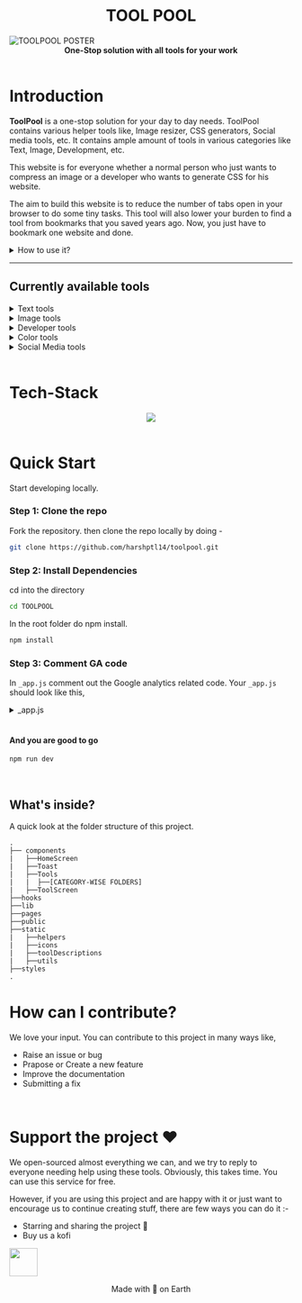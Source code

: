 # <center>**TOOL POOL**</center>

<img src="https://toolpool.ml/assets/posters/posterToolpool.jpg" alt="TOOLPOOL POSTER" />

<center><strong>One-Stop solution with all tools for your work</strong></center>
<br/>

# **Introduction**

**ToolPool** is a one-stop solution for your day to day needs. ToolPool contains various helper tools like, Image resizer, CSS generators, Social media tools, etc. It contains ample amount of tools in various categories like Text, Image, Development, etc.

This website is for everyone whether a normal person who just wants to compress an image or a developer who wants to generate CSS for his website.

The aim to build this website is to reduce the number of tabs open in your browser to do some tiny tasks. This tool will also lower your burden to find a tool from bookmarks that you saved years ago. Now, you just have to bookmark one website and done.

<details>
  <summary>How to use it?</summary>
    
  1. Head over to the [TOOLPOOL](toolpool.ml)
  2. Search for the tool you wanna use
  3. Most of the tools are user friendly so there won't be any confusion, still if you find them diffcult to use, we have provided a small desciption for every tool
</details>
<hr/>

## **Currently available tools**

<details>
    <summary>Text tools</summary>

1. Lorem-Ipsum generator
2. Case-Converter
3. Letter counter
4. Multiple Whitespace remover
5. Text to Binary and vice-versa
6. Unique words finder
</details>

<details>
    <summary>Image tools</summary>

1. Image Resizer
</details>

<details>
    <summary>Developer tools</summary>

1. CSS Box Shadow generator
2. CSS Glass-morphism generator
</details>

<details>
    <summary>Color tools</summary>

1. Color code converter (Hex-RGBA)
</details>

<details>
    <summary>Social Media tools</summary>

1. Tweet generator (under-construction)
</details>
<br/>

# **Tech-Stack**

<center><img src="https://user-images.githubusercontent.com/58077762/152677367-907f88ae-794c-4f1a-85a9-ffa65dc03322.jpg" /></center>
<br/>

# **Quick Start**

Start developing locally.

### Step 1: Clone the repo

Fork the repository. then clone the repo locally by doing -

```sh
git clone https://github.com/harshptl14/toolpool.git
```

### Step 2: Install Dependencies

cd into the directory

```sh
cd TOOLPOOL
```

In the root folder do npm install.

```sh
npm install
```

### Step 3: Comment GA code

In `_app.js` comment out the Google analytics related code. Your `_app.js` should look like this,

<details>
<summary>_app.js</summary>

```javascript
import Layout from "../components/Layout";
import Script from "next/script";
import * as gtag from "../lib/gtag";
import { useRouter } from "next/router";
import { useEffect } from "react";

function MyApp({ Component, pageProps }) {
  // const router = useRouter();

  // useEffect(() => {
  //   const handleRouteChange = (url) => {
  //     gtag.pageview(url);
  //   };
  //   router.events.on("routeChangeComplete", handleRouteChange);
  //   return () => {
  //     router.events.off("routeChangeComplete", handleRouteChange);
  //   };
  // }, [router.events]);

  return (
    <>
      {/* <Script
        strategy="afterInteractive"
        src={`https://www.googletagmanager.com/gtag/js?id=${gtag.GA_TRACKING_ID}`}
      />
      <Script
        id="gtag-init"
        strategy="afterInteractive"
        dangerouslySetInnerHTML={{
          __html: `
            window.dataLayer = window.dataLayer || [];
            function gtag(){dataLayer.push(arguments);}
            gtag('js', new Date());
            gtag('config', '${gtag.GA_TRACKING_ID}', {
              page_path: window.location.pathname,
            });
          `,
        }}
      /> */}
      <Layout>
        <Component {...pageProps} />
      </Layout>
    </>
  );
}

export default MyApp;
```

</details>
<br/>

#### And you are good to go

```sh
npm run dev
```
<br/>

##  What's inside?
A quick look at the folder structure of this project.
    
    .
    ├── components
    |   ├──HomeScreen
    |   ├──Toast
    |   ├──Tools
    |   |  ├──[CATEGORY-WISE FOLDERS]
    |   ├──ToolScreen
    ├──hooks
    ├──lib
    ├──pages
    ├──public
    ├──static
    |   ├──helpers
    |   ├──icons
    |   ├──toolDescriptions
    |   ├──utils
    ├──styles
    .

# **How can I contribute?**

We love your input. You can contribute to this project in many ways like,

- Raise an issue or bug
- Prapose or Create a new feature
- Improve the documentation
- Submitting a fix

<br/>

# **Support the project ♥**

We open-sourced almost everything we can, and we try to reply to everyone needing help using these tools. Obviously, this takes time. You can use this service for free.

However, if you are using this project and are happy with it or just want to encourage us to continue creating stuff, there are few ways you can do it :-

- Starring and sharing the project 🚀
- Buy us a kofi

[<a href="https://ko-fi.com/arshpatel"><img src="https://uploads-ssl.webflow.com/5c14e387dab576fe667689cf/5c91bddac6c3aa6b3718fd86_kofisvglofo.svg" width="50" /></a>]()

<center>Made with 💚 on Earth</center>
